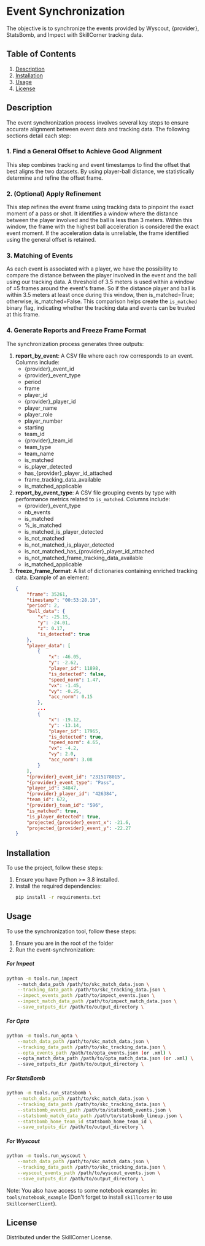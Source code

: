 # Event Synchronization

The objective is to synchronize the events provided by Wyscout, {provider}, StatsBomb, and Impect with SkillCorner tracking data.

## Table of Contents

1. [Description](#description)
2. [Installation](#installation)
3. [Usage](#usage)
4. [License](#license)

## Description

The event synchronization process involves several key steps to ensure accurate alignment between event data and tracking data. The following sections detail each step:

### 1. Find a General Offset to Achieve Good Alignment
This step combines tracking and event timestamps to find the offset that best aligns the two datasets. By using player-ball distance, we statistically determine and refine the offset frame.

### 2. (Optional) Apply Refinement
This step refines the event frame using tracking data to pinpoint the exact moment of a pass or shot. It identifies a window where the distance between the player involved and the ball is less than 3 meters. Within this window, the frame with the highest ball acceleration is considered the exact event moment. If the acceleration data is unreliable, the frame identified using the general offset is retained.

### 3. Matching of Events
As each event is associated with a player, we have the possibility to compare the distance between the player involved in the event and the ball using our tracking data. A threshold of 3.5 meters is used within a window of ±5 frames around the event's frame. So if the distance player and ball is within 3.5 meters at least once during this window, then is_matched=True; otherwise, is_matched=False. This comparison helps create the `is_matched` binary flag, indicating whether the tracking data and events can be trusted at this frame.

### 4. Generate Reports and Freeze Frame Format
The synchronization process generates three outputs:

1. **report_by_event**: A CSV file where each row corresponds to an event. Columns include:
    - {provider}_event_id
    - {provider}_event_type
    - period
    - frame
    - player_id
    - {provider}_player_id
    - player_name
    - player_role
    - player_number
    - starting
    - team_id
    - {provider}_team_id
    - team_type
    - team_name
    - is_matched
    - is_player_detected
    - has_{provider}_player_id_attached
    - frame_tracking_data_available
    - is_matched_applicable
2. **report_by_event_type**: A CSV file grouping events by type with performance metrics related to `is_matched`. Columns include:
    - {provider}_event_type
    - nb_events
    - is_matched
    - %_is_matched
    - is_matched_is_player_detected
    - is_not_matched
    - is_not_matched_is_player_detected
    - is_not_matched_has_{provider}_player_id_attached
    - is_not_matched_frame_tracking_data_available
    - is_matched_applicable
3. **freeze_frame_format**: A list of dictionaries containing enriched tracking data. Example of an element:
    ```json
    {
        "frame": 35261,
        "timestamp": "00:53:28.10",
        "period": 2,
        "ball_data": {
            "x": -25.15,
            "y": -24.01,
            "z": 0.17,
            "is_detected": true
        },
        "player_data": [
            {
                "x": -46.05,
                "y": -2.62,
                "player_id": 11898,
                "is_detected": false,
                "speed_norm": 1.47,
                "vx": -1.45,
                "vy": -0.25,
                "acc_norm": 0.15
            },
            ...
            {
                "x": -19.12,
                "y": -13.14,
                "player_id": 17965,
                "is_detected": true,
                "speed_norm": 4.65,
                "vx": -4.2,
                "vy": 2.0,
                "acc_norm": 3.08
            }
        ],
        "{provider}_event_id": "2315178015",
        "{provider}_event_type": "Pass",
        "player_id": 34847,
        "{provider}_player_id": "426384",
        "team_id": 672,
        "{provider}_team_id": "596",
        "is_matched": true,
        "is_player_detected": true,
        "projected_{provider}_event_x": -21.6,
        "projected_{provider}_event_y": -22.27
    }
    ```

## Installation

To use the project, follow these steps:

1. Ensure you have Python >= 3.8 installed.
2. Install the required dependencies:
    ```sh
    pip install -r requirements.txt
    ```

## Usage

To use the synchronization tool, follow these steps:

1. Ensure you are in the root of the folder
2. Run the event-synchronization:

##### For Impect

```sh
python -m tools.run_impect
    --match_data_path /path/to/skc_match_data.json \
    --tracking_data_path /path/to/skc_tracking_data.json \
    --impect_events_path /path/to/impect_events.json \
    --impect_match_data_path /path/to/impect_match_data.json \
    --save_outputs_dir /path/to/output_directory \
```

##### For Opta

```sh
python -m tools.run_opta \
    --match_data_path /path/to/skc_match_data.json \
    --tracking_data_path /path/to/skc_tracking_data.json \
    --opta_events_path /path/to/opta_events.json (or .xml) \
    --opta_match_data_path /path/to/opta_match_data.json (or .xml) \
    --save_outputs_dir /path/to/output_directory \
```

##### For StatsBomb

```sh
python -m tools.run_statsbomb \
    --match_data_path /path/to/skc_match_data.json \
    --tracking_data_path /path/to/skc_tracking_data.json \
    --statsbomb_events_path /path/to/statsbomb_events.json \
    --statsbomb_match_data_path /path/to/statsbomb_lineup.json \
    --statsbomb_home_team_id statsbomb_home_team_id \
    --save_outputs_dir /path/to/output_directory \
```

##### For Wyscout

```sh
python -m tools.run_wyscout \
    --match_data_path /path/to/skc_match_data.json \
    --tracking_data_path /path/to/skc_tracking_data.json \
    --wyscout_events_path /path/to/wyscout_events.json \
    --save_outputs_dir /path/to/output_directory \
```

Note:
You also have access to some notebook examples in: `tools/notebook_example` (Don't forget to install `skillcorner` to use `SkillcornerClient`).

## License

Distributed under the SkillCorner License.
